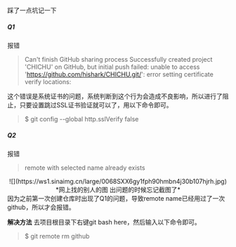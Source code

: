 踩了一点坑记一下
<!--more-->
##### Q1
报错
>Can't finish GitHub sharing process
Successfully created project 'CHICHU' on GitHub, but initial push failed:
unable to access 'https://github.com/hishark/CHICHU.git/': error setting certificate verify locations:

这个错误是系统证书的问题，系统判断到这个行为会造成不良影响，所以进行了阻止，只要设置跳过SSL证书验证就可以了，用以下命令即可。
>$ git config --global http.sslVerify false

##### Q2
报错
>remote with selected name already exists

<center>![](https://ws1.sinaimg.cn/large/0068SXX6gy1fph90hmbn4j30b107hjrh.jpg)
*网上找的别人的图 出问题的时候忘记截图了*</center>
因为之前第一次创建仓库时出现了Q1的问题，导致remote name已经用过了一次github，所以才会报错。

**解决方法**
去项目根目录下右键git bash here，然后输入以下命令即可。
>$ git remote rm github
